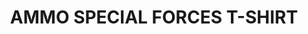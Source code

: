 ---
title: "AMMO SPECIAL FORCES T-SHIRT"
price: "TBA"
desc: "Opis nije dostupan"
img_path: "/assets/img/A.MIG-8015XXL.jpg"
brand: AMMO
available: true
cat: "tools"
subcat: "MERCHANDISING"
subsubcat: "SS"
---